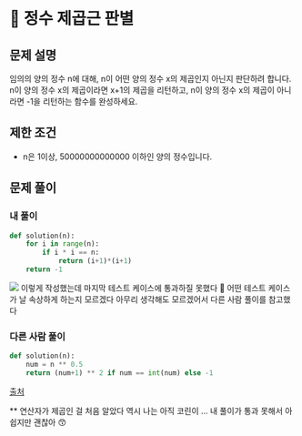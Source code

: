 # 📗 정수 제곱근 판별

## 문제 설명

임의의 양의 정수 n에 대해, n이 어떤 양의 정수 x의 제곱인지 아닌지 판단하려 합니다.
n이 양의 정수 x의 제곱이라면 x+1의 제곱을 리턴하고, n이 양의 정수 x의 제곱이 아니라면 -1을 리턴하는 함수를 완성하세요.

## 제한 조건

- n은 1이상, 50000000000000 이하인 양의 정수입니다.

## 문제 풀이

### 내 풀이

```python
def solution(n):
    for i in range(n):
        if i * i == n:
            return (i+1)*(i+1)
    return -1
```

![](https://velog.velcdn.com/images/rsuubinn/post/9b83ba1c-3cbb-4532-81ec-49f32c82bf74/image.png)
이렇게 작성했는데 마지막 테스트 케이스에 통과하질 못했다 🥲
어떤 테스트 케이스가 날 속상하게 하는지 모르겠다
아무리 생각해도 모르겠어서 다른 사람 풀이를 참고했다

### 다른 사람 풀이

```python
def solution(n):
    num = n ** 0.5
    return (num+1) ** 2 if num == int(num) else -1
```

[출처](https://jokerldg.github.io/algorithm/2021/04/14/int-sqrt.html)

\*\* 연산자가 제곱인 걸 처음 알았다
역시 나는 아직 코린이 ...
내 풀이가 통과 못해서 아쉽지만 괜찮아 😙
